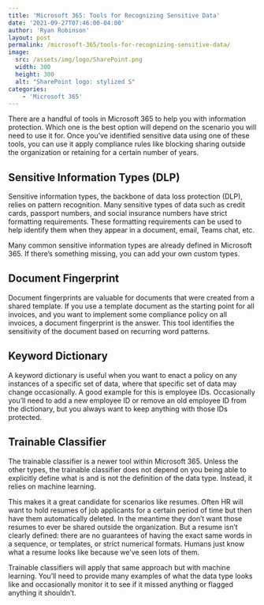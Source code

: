 ```yaml
---
title: 'Microsoft 365: Tools for Recognizing Sensitive Data'
date: '2021-09-27T07:46:00-04:00'
author: 'Ryan Robinson'
layout: post
permalink: /microsoft-365/tools-for-recognizing-sensitive-data/
image: 
  src: /assets/img/logo/SharePoint.png
  width: 300
  height: 300
  alt: "SharePoint logo: stylized S"
categories:
    - 'Microsoft 365'
---
```


There are a handful of tools in Microsoft 365 to help you with information protection. Which one is the best option will depend on the scenario you will need to use it for. Once you’ve identified sensitive data using one of these tools, you can use it apply compliance rules like blocking sharing outside the organization or retaining for a certain number of years.

## Sensitive Information Types (DLP)

Sensitive information types, the backbone of data loss protection (DLP), relies on pattern recognition. Many sensitive types of data such as credit cards, passport numbers, and social insurance numbers have strict formatting requirements. These formatting requirements can be used to help identify them when they appear in a document, email, Teams chat, etc.

Many common sensitive information types are already defined in Microsoft 365. If there’s something missing, you can add your own custom types.

## Document Fingerprint

Document fingerprints are valuable for documents that were created from a shared template. If you use a template document as the starting point for all invoices, and you want to implement some compliance policy on all invoices, a document fingerprint is the answer. This tool identifies the sensitivity of the document based on recurring word patterns.

## Keyword Dictionary

A keyword dictionary is useful when you want to enact a policy on any instances of a specific set of data, where that specific set of data may change occasionally. A good example for this is employee IDs. Occasionally you’ll need to add a new employee ID or remove an old employee ID from the dictionary, but you always want to keep anything with those IDs protected.

## Trainable Classifier

The trainable classifier is a newer tool within Microsoft 365. Unless the other types, the trainable classifier does not depend on you being able to explicitly define what is and is not the definition of the data type. Instead, it relies on machine learning.

This makes it a great candidate for scenarios like resumes. Often HR will want to hold resumes of job applicants for a certain period of time but then have them automatically deleted. In the meantime they don’t want those resumes to ever be shared outside the organization. But a resume isn’t clearly defined: there are no guarantees of having the exact same words in a sequence, or templates, or strict numerical formats. Humans just know what a resume looks like because we’ve seen lots of them.

Trainable classifiers will apply that same approach but with machine learning. You’ll need to provide many examples of what the data type looks like and occasionally monitor it to see if it missed anything or flagged anything it shouldn’t.